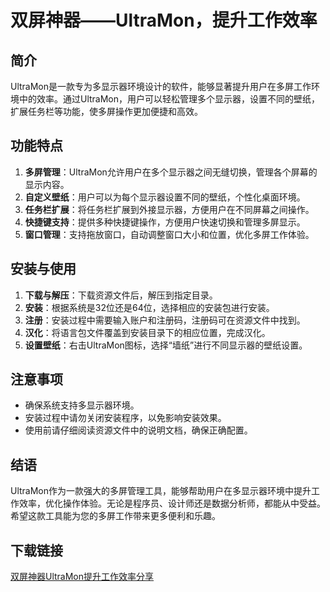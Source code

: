 # 双屏神器——UltraMon，提升工作效率

## 简介

UltraMon是一款专为多显示器环境设计的软件，能够显著提升用户在多屏工作环境中的效率。通过UltraMon，用户可以轻松管理多个显示器，设置不同的壁纸，扩展任务栏等功能，使多屏操作更加便捷和高效。

## 功能特点

1. **多屏管理**：UltraMon允许用户在多个显示器之间无缝切换，管理各个屏幕的显示内容。
2. **自定义壁纸**：用户可以为每个显示器设置不同的壁纸，个性化桌面环境。
3. **任务栏扩展**：将任务栏扩展到外接显示器，方便用户在不同屏幕之间操作。
4. **快捷键支持**：提供多种快捷键操作，方便用户快速切换和管理多屏显示。
5. **窗口管理**：支持拖放窗口，自动调整窗口大小和位置，优化多屏工作体验。

## 安装与使用

1. **下载与解压**：下载资源文件后，解压到指定目录。
2. **安装**：根据系统是32位还是64位，选择相应的安装包进行安装。
3. **注册**：安装过程中需要输入账户和注册码，注册码可在资源文件中找到。
4. **汉化**：将语言包文件覆盖到安装目录下的相应位置，完成汉化。
5. **设置壁纸**：右击UltraMon图标，选择“墙纸”进行不同显示器的壁纸设置。

## 注意事项

- 确保系统支持多显示器环境。
- 安装过程中请勿关闭安装程序，以免影响安装效果。
- 使用前请仔细阅读资源文件中的说明文档，确保正确配置。

## 结语

UltraMon作为一款强大的多屏管理工具，能够帮助用户在多显示器环境中提升工作效率，优化操作体验。无论是程序员、设计师还是数据分析师，都能从中受益。希望这款工具能为您的多屏工作带来更多便利和乐趣。

## 下载链接

[双屏神器UltraMon提升工作效率分享](https://pan.quark.cn/s/0ee3d6a2f6ca)